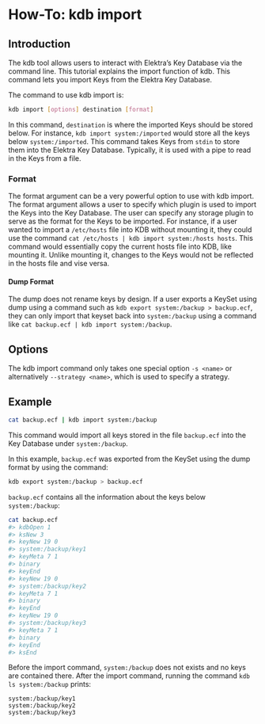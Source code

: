 # How-To: kdb import

## Introduction

The kdb tool allows users to interact with Elektra’s Key Database via the command line.
This tutorial explains the import function of kdb. This command lets you import Keys from
the Elektra Key Database.

The command to use kdb import is:

```sh
kdb import [options] destination [format]
```

In this command, `destination` is where the imported Keys should be stored below. For
instance, `kdb import system:/imported` would store all the keys below
`system:/imported`. This command takes Keys from `stdin` to store them into the Elektra
Key Database. Typically, it is used with a pipe to read in the Keys from a file.

### Format

The format argument can be a very powerful option to use with kdb import.
The format argument allows a user to specify which plugin is used to import the
Keys into the Key Database. The user can specify any storage plugin to serve as the
format for the Keys to be imported. For instance, if a user wanted to import a `/etc/hosts`
file into KDB without mounting it, they could use the command `cat /etc/hosts | kdb import system:/hosts hosts`.
This command would essentially copy the current hosts file into KDB, like mounting it. Unlike mounting it,
changes to the Keys would not be reflected in the hosts file and vise versa.

#### Dump Format

The dump does not rename keys by design. If a user exports a KeySet using dump
using a command such as `kdb export system:/backup > backup.ecf`, they can only import that keyset back into
`system:/backup` using a command like `cat backup.ecf | kdb import system:/backup`.

## Options

The kdb import command only takes one special option `-s <name>` or alternatively `--strategy <name>`, which is used to specify a strategy.

## Example

```sh
cat backup.ecf | kdb import system:/backup
```

This command would import all keys stored in the file `backup.ecf` into the Key Database under `system:/backup`.

In this example, `backup.ecf` was exported from the KeySet using the dump format by using the command:

```sh
kdb export system:/backup > backup.ecf
```

`backup.ecf` contains all the information about the keys below `system:/backup`:

```sh
cat backup.ecf
#> kdbOpen 1
#> ksNew 3
#> keyNew 19 0
#> system:/backup/key1
#> keyMeta 7 1
#> binary
#> keyEnd
#> keyNew 19 0
#> system:/backup/key2
#> keyMeta 7 1
#> binary
#> keyEnd
#> keyNew 19 0
#> system:/backup/key3
#> keyMeta 7 1
#> binary
#> keyEnd
#> ksEnd
```

Before the import command, `system:/backup` does not exists and no keys are contained there.
After the import command, running the command `kdb ls system:/backup` prints:

```
system:/backup/key1
system:/backup/key2
system:/backup/key3
```
